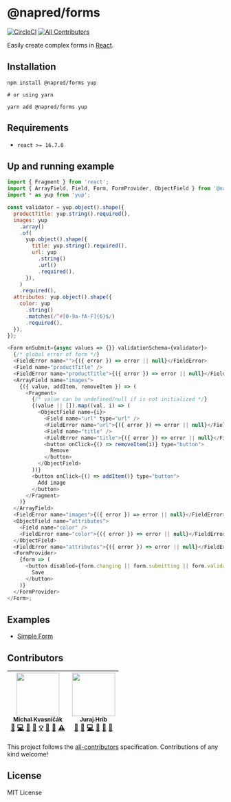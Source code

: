 # @napred/forms

[![CircleCI](https://circleci.com/gh/napred/forms/tree/master.svg?style=svg&circle-token=cff0c20cd6bc5d6d12264982df589e8717a72fd0)](https://circleci.com/gh/napred/forms/tree/master)
[![All Contributors](https://img.shields.io/badge/all_contributors-2-orange.svg?style=flat-square)](#contributors)

Easily create complex forms in [React](https://github.com/facebook/react).

## Installation

```console
npm install @napred/forms yup

# or using yarn

yarn add @napred/forms yup
```

## Requirements

- `react >= 16.7.0`

## Up and running example

```js
import { Fragment } from 'react';
import { ArrayField, Field, Form, FormProvider, ObjectField } from '@napred/forms';
import * as yup from 'yup';

const validator = yup.object().shape({
  productTitle: yup.string().required(),
  images: yup
    .array()
    .of(
      yup.object().shape({
        title: yup.string().required(),
        url: yup
          .string()
          .url()
          .required(),
      }),
    )
    .required(),
  attributes: yup.object().shape({
    color: yup
      .string()
      .matches(/^#[0-9a-fA-F]{6}$/)
      .required(),
  }),
});

<Form onSubmit={async values => {}} validationSchema={validator}>
  {/* global error of form */}
  <FieldError name="">{({ error }) => error || null}</FieldError>
  <Field name="productTitle" />
  <FieldError name="productTitle">{({ error }) => error || null}</FieldError>
  <ArrayField name="images">
    {({ value, addItem, removeItem }) => (
      <Fragment>
        {/* value can be undefined/null if is not initialized */}
        {(value || []).map((val, i) => (
          <ObjectField name={i}>
            <Field name="url" type="url" />
            <FieldError name="url">{({ error }) => error || null}</FieldError>
            <Field name="title" />
            <FieldError name="title">{({ error }) => error || null}</FieldError>
            <button onClick={() => removeItem(i)} type="button">
              Remove
            </button>
          </ObjectField>
        ))}
        <button onClick={() => addItem()} type="button">
          Add image
        </button>
      </Fragment>
    )}
  </ArrayField>
  <FieldError name="images">{({ error }) => error || null}</FieldError>
  <ObjectField name="attributes">
    <Field name="color" />
    <FieldError name="color">{({ error }) => error || null}</FieldError>
  </ObjectField>
  <FieldError name="attributes">{({ error }) => error || null}</FieldError>
  <FormProvider>
    {form => (
      <button disabled={form.changing || form.submitting || form.validating} type="submit">
        Save
      </button>
    )}
  </FormProvider>
</Form>;
```

## Examples

- [Simple Form](./examples/SimpleForm.md)

## Contributors

<!-- ALL-CONTRIBUTORS-LIST:START - Do not remove or modify this section -->
<!-- prettier-ignore -->
| [<img src="https://avatars1.githubusercontent.com/u/174716?v=4" width="100px;"/><br /><sub><b>Michal Kvasničák</b></sub>](https://github.com/michalkvasnicak)<br />[💬](#question-michalkvasnicak "Answering Questions") [💻](https://github.com/napred/@napred/forms/commits?author=michalkvasnicak "Code") [🎨](#design-michalkvasnicak "Design") [📖](https://github.com/napred/@napred/forms/commits?author=michalkvasnicak "Documentation") [💡](#example-michalkvasnicak "Examples") [🤔](#ideas-michalkvasnicak "Ideas, Planning, & Feedback") [👀](#review-michalkvasnicak "Reviewed Pull Requests") [⚠️](https://github.com/napred/@napred/forms/commits?author=michalkvasnicak "Tests") | [<img src="https://avatars1.githubusercontent.com/u/373788?v=4" width="100px;"/><br /><sub><b>Juraj Hríb</b></sub>](https://github.com/jurajhrib)<br />[💬](#question-jurajhrib "Answering Questions") [🐛](https://github.com/napred/@napred/forms/issues?q=author%3Ajurajhrib "Bug reports") [💻](https://github.com/napred/@napred/forms/commits?author=jurajhrib "Code") [📖](https://github.com/napred/@napred/forms/commits?author=jurajhrib "Documentation") [🤔](#ideas-jurajhrib "Ideas, Planning, & Feedback") [👀](#review-jurajhrib "Reviewed Pull Requests") |
| :---: | :---: |

<!-- ALL-CONTRIBUTORS-LIST:END -->

This project follows the [all-contributors](https://github.com/kentcdodds/all-contributors) specification. Contributions of any kind welcome!

## License

MIT License
